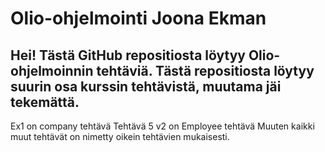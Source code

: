 # Olio-ohjelmointi Joona Ekman

Hei!
Tästä GitHub repositiosta löytyy Olio-ohjelmoinnin tehtäviä.
Tästä repositiosta löytyy suurin osa kurssin tehtävistä, muutama jäi tekemättä.
-----------------
Ex1 on company tehtävä
Tehtävä 5 v2 on Employee tehtävä
Muuten kaikki muut tehtävät on nimetty oikein tehtävien mukaisesti.
